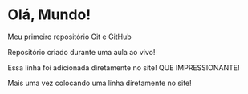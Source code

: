 # Olá, Mundo!
Meu primeiro repositório Git e GitHub

Repositório criado durante uma aula ao vivo!

Essa linha foi adicionada diretamente no site! QUE IMPRESSIONANTE!

Mais uma vez colocando uma linha diretamente no site! 
